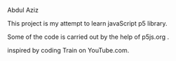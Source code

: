 Abdul Aziz

This project is my attempt to learn javaScript p5 library. 

Some of the code is carried out by the help of p5js.org .

inspired by coding Train on YouTube.com.
